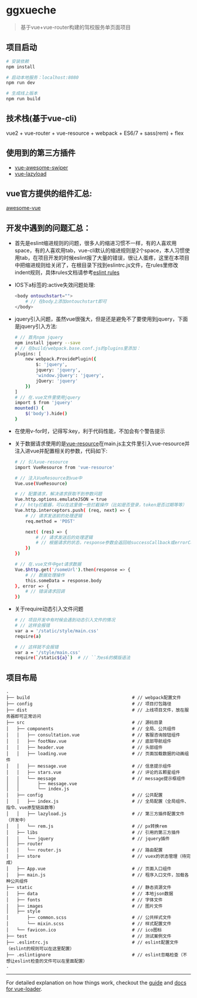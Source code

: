 # ggxueche

> 基于vue+vue-router构建的驾校服务单页面项目

## 项目启动
``` bash
# 安装依赖
npm install

# 启动本地服务：localhost:8080
npm run dev

# 生成线上版本
npm run build
```
## 技术栈(基于vue-cli)
vue2 + vue-router + vue-resource + webpack + ES6/7 + sass(rem) + flex

## 使用到的第三方插件
* [vue-awesome-swiper](https://github.com/surmon-china/vue-awesome-swiper)
* [vue-lazyload](https://github.com/hilongjw/vue-lazyload)

## vue官方提供的组件汇总:
[awesome-vue](https://github.com/vuejs/awesome-vue)

## 开发中遇到的问题汇总：
* 首先是eslint缩进规则的问题，很多人的缩进习惯不一样，有的人喜欢用space，有的人喜欢用tab，vue-cli默认的缩进规则是2个space，本人习惯使用tab，在项目开发的时候eslint报了大量的错误，很让人蛋疼，这里在本项目中把缩进规则给关闭了，在根目录下找到eslintrc.js文件，在rules里修改indent规则，具体rules文档请参考[eslint rules](http://eslint.org/docs/rules/)

* IOS下a标签的:active失效问题处理:
    ``` bash
    <body ontouchstart="">
        # // 在body上添加ontouchstart即可
    </body>
    ```

* jquery引入问题，虽然vue很强大，但是还是避免不了要使用到jquery，下面是jquery引入方法:
    ``` bash
    # // 首先npm jquery
    npm install jquery --save
    # // 在build/webpack.base.conf.js的plugins里添加：
    plugins: [
        new webpack.ProvidePlugin({
            $: 'jquery',
            jquery: 'jquery',
            'window.jQuery': 'jquery',
            jQuery: 'jquery'
        })
    ]
    # // 在.vue文件里使用jquery
    import $ from 'jquery'
    mounted() {
        $('body').hide()
    }
    ```

* 在使用v-for时，记得写:key，利于代码性能，不加会有个警告提示

* 关于数据请求使用的是[vue-resource](https://github.com/pagekit/vue-resource)在main.js主文件里引入vue-resource并注入进vue并配置相关的参数，代码如下:
    ``` bash
    # // 引入vue-resource
    import VueResource from 'vue-resource'

    # // 注入VueResource到vue中
    Vue.use(VueResource)
    
    # // 配置请求，解决请求获取不到参数问题
    Vue.http.options.emulateJSON = true
    # // http拦截器，可以在这里做一些拦截操作（比如是否登录，token是否过期等等）
    Vue.http.interceptors.push( (req, next) => {
        # // 请求发送前的处理逻辑
        req.method = 'POST'

        next( (res) => {
            # // 请求发送后的处理逻辑
            # // 根据请求的状态，response参数会返回给successCallback或errorCallback
        })
    })

    # // 在.vue文件中get请求数据
    Vue.$http.get('/someUrl').then(response => {
        # // 数据处理操作
        this.someData = response.body
    }, error => {
        # // 错误请求回调
    })
    ```
* 关于require动态引入文件问题
    ``` bash
    # // 项目开发中有时候会遇到动态引入文件的情况
    # // 这样会报错
    var a = '/static/style/main.css'
    require(a)

    # // 这样就不会报错
    var a = '/style/main.css'
    require(`/static${a}`)  # // ``为es6的模版语法
    ```

## 项目布局

```
.
├── build                                       # // webpack配置文件
├── config                                      # // 项目打包路径
├── dist                                        # // 上线项目文件，放在服务器即可正常访问
├── src                                         # // 源码目录
│   ├── components                              # // 全局、公共组件
│   │   ├── consultation.vue                    # // 客服咨询按钮组件
│   │   ├── footNav.vue                         # // 底部导航组件
│   │   ├── header.vue                          # // 头部组件
│   │   ├── loading.vue                         # // 页面加载数据的动画组件
│   │   ├── message.vue                         # // 信息提示组件
│   │   ├── stars.vue                           # // 评论的五颗星组件
│   │   └── message                             # // message提示框组件
│   │       ├── message.vue                     
│   │       └── index.js                        
│   ├── config                                  # // 公共配置
│   │   ├── index.js                            # // 全局配置（全局组件、指令、vue原型链函数等）
│   │   ├── lazyload.js                         # // 第三方插件配置文件（开发中）
│   │   └── rem.js                              # // px转换rem
│   ├── libs                                    # // 引用的第三方插件
│   │   └── jquery                              # // jquery插件
│   ├── router
│   │   └── router.js                           # // 路由配置
│   ├── store                                   # // vuex的状态管理（待完成）
│   ├── App.vue                                 # // 页面入口组件
│   ├── main.js                                 # // 程序入口文件，加载各种公共组件
├── static                                      # // 静态资源文件
│   ├── data                                    # // 本地json数据
│   ├── fonts                                   # // 字体文件
│   ├── images                                  # // 图片文件
│   ├── style
│       ├── common.scss                         # // 公共样式文件
│       └── mixin.scss                          # // 样式配置文件
│   └── favicon.ico                             # // ico图标
├── test                                        # // 测试案例文件
├── .eslintrc.js                                # // eslint配置文件（eslint的规则可以在这里配置）
├── .eslintignore                               # // eslint忽略检查（不想让eslint检查的文件可以在里面配置）
.
```

---
For detailed explanation on how things work, checkout the [guide](http://vuejs-templates.github.io/webpack/) and [docs for vue-loader](http://vuejs.github.io/vue-loader).
